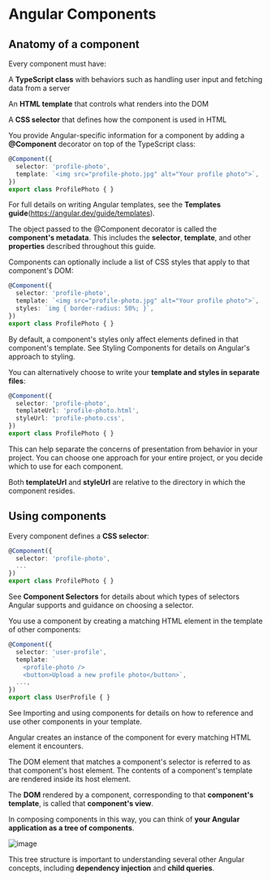 # Angular Components

## Anatomy of a component

Every component must have:

A **TypeScript class** with behaviors such as handling user input and fetching data from a server

An **HTML template** that controls what renders into the DOM

A **CSS selector** that defines how the component is used in HTML

You provide Angular-specific information for a component by adding a **@Component** decorator on top of the TypeScript class:

```typescript
@Component({
  selector: 'profile-photo',
  template: `<img src="profile-photo.jpg" alt="Your profile photo">`,
})
export class ProfilePhoto { }
```

For full details on writing Angular templates, see the **Templates guide**(https://angular.dev/guide/templates).

The object passed to the @Component decorator is called the **component's metadata**. This includes the **selector**, **template**, and other **properties** described throughout this guide.

Components can optionally include a list of CSS styles that apply to that component's DOM:

```typescript
@Component({
  selector: 'profile-photo',
  template: `<img src="profile-photo.jpg" alt="Your profile photo">`,
  styles: `img { border-radius: 50%; }`,
})
export class ProfilePhoto { }
```

By default, a component's styles only affect elements defined in that component's template. See Styling Components for details on Angular's approach to styling.

You can alternatively choose to write your **template and styles in separate files**:

```typescript
@Component({
  selector: 'profile-photo',
  templateUrl: 'profile-photo.html',
  styleUrl: 'profile-photo.css',
})
export class ProfilePhoto { }
```

This can help separate the concerns of presentation from behavior in your project. You can choose one approach for your entire project, or you decide which to use for each component.

Both **templateUrl** and **styleUrl** are relative to the directory in which the component resides.

## Using components

Every component defines a **CSS selector**:

```typescript
@Component({
  selector: 'profile-photo',
  ...
})
export class ProfilePhoto { }
```

See **Component Selectors** for details about which types of selectors Angular supports and guidance on choosing a selector.

You use a component by creating a matching HTML element in the template of other components:

```typescript
@Component({
  selector: 'user-profile',
  template: `
    <profile-photo />
    <button>Upload a new profile photo</button>`,
  ...,
})
export class UserProfile { }
```

See Importing and using components for details on how to reference and use other components in your template.

Angular creates an instance of the component for every matching HTML element it encounters. 

The DOM element that matches a component's selector is referred to as that component's host element. The contents of a component's template are rendered inside its host element.

The **DOM** rendered by a component, corresponding to that **component's template**, is called that **component's view**.

In composing components in this way, you can think of **your Angular application as a tree of components**.

![image](https://github.com/luiscoco/Angular_Components/assets/32194879/94da428d-fe30-4dfc-944f-5566c3fb4e58)

This tree structure is important to understanding several other Angular concepts, including **dependency injection** and **child queries**.


